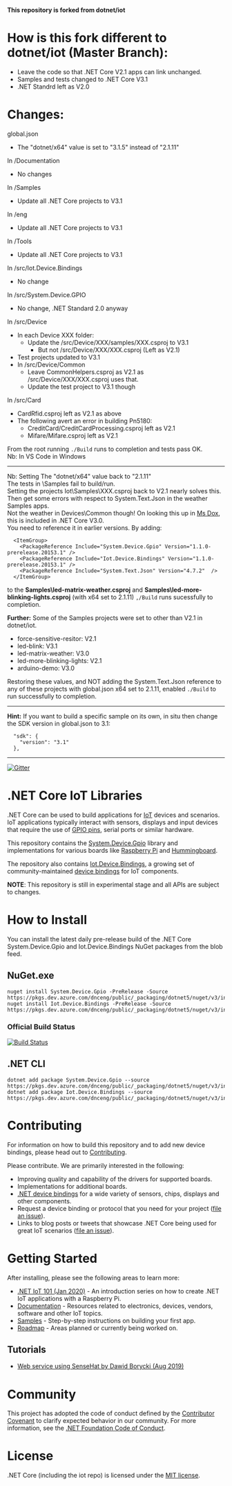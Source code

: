 **This repository is forked from dotnet/iot**

# How is this fork different to dotnet/iot (Master Branch):
  - Leave the code so that .NET Core V2.1 apps can link unchanged.
  - Samples and tests changed to .NET Core V3.1
  - .NET Standrd left as V2.0

# Changes:

global.json
  - The "dotnet/x64" value is set to "3.1.5" instead of "2.1.11"

In /Documentation
  - No changes

In /Samples
  - Update all .NET Core projects to V3.1

In /eng
  - Update all .NET Core projects to V3.1

In /Tools
  - Update all .NET Core projects to V3.1

In /src/Iot.Device.Bindings
  - No change

In /src/System.Device.GPIO
  - No change,  .NET Standard 2.0 anyway

In /src/Device
  - In each Device XXX folder:
    - Update the /src/Device/XXX/samples/XXX.csproj to V3.1
      - But not /src/Device/XXX/XXX.csproj (Left as V2.1)
  - Test projects updated to V3.1
  - In /src/Device/Common
    - Leave CommonHelpers.csproj as V2.1   as /src/Device/XXX/XXX.csproj uses that.
    - Update the test project to V3.1 though

In /src/Card
  - CardRfid.csproj left as V2.1 as above
  - The following avert an error in building Pn5180:
    - CreditCard/CreditCardProcessing.csproj  left as V2.1
    - Mifare/Mifare.csproj left as V2.1
  

From the root running ```./Build``` runs to completion and tests pass OK.  
Nb: In VS Code in Windows

<hr>

Nb: Setting The "dotnet/x64" value back to  "2.1.11"  
The tests in  <root>\Samples fail to build/run.  
Setting the projects Iot\Samples\XXX\.csproj back to V2.1 nearly solves this.  
Then get some errors with respect to System.Text.Json in the weather Samples apps.  
Not the weather in Devices\Common though!
On looking this up in [Ms Dox](https://docs.microsoft.com/en-us/dotnet/standard/serialization/system-text-json-overview), this is included in .NET Core V3.0.  
You need to reference it in earlier versions. By adding:

```
  <ItemGroup>
    <PackageReference Include="System.Device.Gpio" Version="1.1.0-prerelease.20153.1" />
    <PackageReference Include="Iot.Device.Bindings" Version="1.1.0-prerelease.20153.1" />
    <PackageReference Include="System.Text.Json" Version="4.7.2"  />
  </ItemGroup>
```

to the **Samples\led-matrix-weather.csproj** and **Samples\led-more-blinking-lights.csproj** (with x64 set to 2.1.11) ```,/Build``` runs sucessfully to completion.  

**Further:** Some of the Samples projects were set to other than V2.1 in dotnet/iot.

- force-sensitive-resitor: V2.1
- led-blink: V3.1
- led-matrix-weather: V3.0
- led-more-blinking-lights: V2.1
- arduino-demo: V3.0

Restoring these values, and NOT adding the System.Text.Json reference to any of these projects with global.json x64 set to 2.1.11, enabled ```./Build``` to run successfully to completion.

<hr>

**Hint:** If you want to build a specific sample on its own, in situ then change the SDK version in global.json to 3.1:

```
  "sdk": {
    "version": "3.1"
  },
 ```

<hr>

[![Gitter](https://badges.gitter.im/Join%20Chat.svg)](https://gitter.im/dotnet/iot)

# .NET Core IoT Libraries

.NET Core can be used to build applications for [IoT](https://en.wikipedia.org/wiki/Internet_of_things) devices and scenarios. IoT applications typically interact with sensors, displays and input devices that require the use of [GPIO pins](https://en.wikipedia.org/wiki/General-purpose_input/output), serial ports or similar hardware.

This repository contains the [System.Device.Gpio](https://www.nuget.org/packages/System.Device.Gpio) library and implementations for various boards like [Raspberry Pi](https://www.raspberrypi.org/) and [Hummingboard](https://www.solid-run.com/nxp-family/hummingboard/).

The repository also contains [Iot.Device.Bindings](https://www.nuget.org/packages/Iot.Device.Bindings), a growing set of community-maintained [device bindings](src/devices/README.md) for IoT components.

**NOTE**: This repository is still in experimental stage and all APIs are subject to changes.

# How to Install

You can install the latest daily pre-release build of the .NET Core System.Device.Gpio and Iot.Device.Bindings NuGet packages from the blob feed.
  
## NuGet.exe
~~~~
nuget install System.Device.Gpio -PreRelease -Source https://pkgs.dev.azure.com/dnceng/public/_packaging/dotnet5/nuget/v3/index.json
nuget install Iot.Device.Bindings -PreRelease -Source https://pkgs.dev.azure.com/dnceng/public/_packaging/dotnet5/nuget/v3/index.json
~~~~
### Official Build Status
[![Build Status](https://dev.azure.com/dnceng/public/_apis/build/status/dotnet/iot/dotnet.iot.github?branchName=master)](https://dev.azure.com/dnceng/public/_build/latest?definitionId=268&branchName=master)

## .NET CLI
~~~~
dotnet add package System.Device.Gpio --source https://pkgs.dev.azure.com/dnceng/public/_packaging/dotnet5/nuget/v3/index.json
dotnet add package Iot.Device.Bindings --source https://pkgs.dev.azure.com/dnceng/public/_packaging/dotnet5/nuget/v3/index.json
~~~~

# Contributing

For information on how to build this repository and to add new device bindings, please head out to [Contributing](Documentation/CONTRIBUTING.md).

Please contribute. We are primarily interested in the following:

* Improving quality and capability of the drivers for supported boards.
* Implementations for additional boards.
* [.NET device bindings](src/devices) for a wide variety of sensors, chips, displays and other components.
* Request a device binding or protocol that you need for your project ([file an issue](https://github.com/dotnet/iot/issues)).
* Links to blog posts or tweets that showcase .NET Core being used for great IoT scenarios ([file an issue](https://github.com/dotnet/iot/issues)).

# Getting Started

After installing, please see the following areas to learn more:

* [.NET IoT 101 (Jan 2020)](https://channel9.msdn.com/Series/IoT-101) - An introduction series on how to create .NET IoT applications with a Raspberry Pi.
* [Documentation](Documentation/README.md) - Resources related to electronics, devices, vendors, software and other IoT topics.
* [Samples](samples/README.md) - Step-by-step instructions on building your first app.
* [Roadmap](Documentation/roadmap.md) - Areas planned or currently being worked on.

## Tutorials

* [Web service using SenseHat by Dawid Borycki (Aug 2019)](https://msdn.microsoft.com/magazine/mt833493)

# Community 

This project has adopted the code of conduct defined by the [Contributor Covenant](https://contributor-covenant.org/)
to clarify expected behavior in our community. For more information, see the [.NET Foundation Code of Conduct](https://www.dotnetfoundation.org/code-of-conduct).

# License

.NET Core (including the iot repo) is licensed under the [MIT license](LICENSE).

